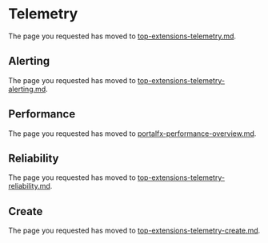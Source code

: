 
<a name="telemetry"></a>
# Telemetry

 The page you requested has moved to [top-extensions-telemetry.md](top-extensions-telemetry.md).
 
<a name="telemetry-alerting"></a>
## Alerting

 The page you requested has moved to [top-extensions-telemetry-alerting.md](top-extensions-telemetry-alerting.md).

<a name="telemetry-performance"></a>
## Performance

 The page you requested has moved to [portalfx-performance-overview.md](portalfx-performance-overview.md).

<a name="telemetry-reliability"></a>
## Reliability

 The page you requested has moved to [top-extensions-telemetry-reliability.md](top-extensions-telemetry-reliability.md).

<a name="telemetry-create"></a>
## Create

 The page you requested has moved to [top-extensions-telemetry-create.md](top-extensions-telemetry-create.md).
